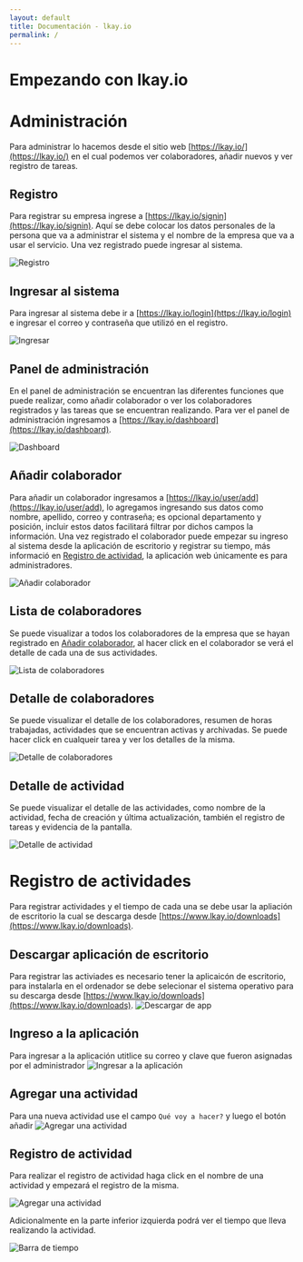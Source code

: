 ```yaml
---
layout: default
title: Documentación - lkay.io
permalink: /
---
```


# Empezando con lkay.io

# Administración
Para administrar lo hacemos desde el sitio web [https://lkay.io/](https://lkay.io/) en el cual podemos ver colaboradores, añadir nuevos y ver registro de tareas.

## Registro
Para registrar su empresa ingrese a [https://lkay.io/signin](https://lkay.io/signin). Aquí se debe colocar los datos personales de la persona que va a administrar el sistema y el nombre de la empresa que va a usar el servicio. Una vez registrado puede ingresar al sistema.

![Registro](/assets/img/lkayio/dc_signin.png)

## Ingresar al sistema
Para ingresar al sistema debe ir a [https://lkay.io/login](https://lkay.io/login) e ingresar el correo y contraseña que utilizó en el registro.

![Ingresar](/assets/img/lkayio/dc_login.png)

## Panel de administración
En el panel de administración se encuentran las diferentes funciones que puede realizar, como añadir colaborador o ver los colaboradores registrados y las tareas que se encuentran realizando. Para ver el panel de administración ingresamos a [https://lkay.io/dashboard](https://lkay.io/dashboard).

![Dashboard](/assets/img/lkayio/dc_dashboard.png)

## Añadir colaborador
Para añadir un colaborador ingresamos a [https://lkay.io/user/add](https://lkay.io/user/add), lo agregamos ingresando sus datos como nombre, apellido, correo y contraseña; es opcional departamento y posición, incluir estos datos facilitará filtrar por dichos campos la información. Una vez registrado el colaborador puede empezar su ingreso al sistema desde la aplicación de escritorio y registrar su tiempo, más informació en [Registro de actividad](/#registro-de-activdad), la aplicación web únicamente es para administradores.

![Añadir colaborador](/assets/img/lkayio/dc_add_user.png)

## Lista de colaboradores
Se puede visualizar a todos los colaboradores de la empresa que se hayan registrado en [Añadir colaborador](/#añadir-colaborador), al hacer click en el colaborador se verá el detalle de cada una de sus actividades.

![Lista de colaboradores](/assets/img/lkayio/dc_lista_usuarios.png)

## Detalle de colaboradores
Se puede visualizar el detalle de los colaboradores, resumen de horas trabajadas, actividades que se encuentran activas y archivadas. Se puede hacer click en cualqueir tarea y ver los detalles de la misma.

![Detalle de colaboradores](/assets/img/lkayio/dc_detalle_usario.png)

## Detalle de actividad
Se puede visualizar el detalle de las actividades, como nombre de la actividad, fecha de creación y última actualización, también el registro de tareas y evidencia de la pantalla.

![Detalle de actividad](/assets/img/lkayio/dc_detail_task.png)

# Registro de actividades
Para registrar actividades y el tiempo de cada una se debe usar la apliación de escritorio la cual se descarga desde [https://www.lkay.io/downloads](https://www.lkay.io/downloads).

## Descargar aplicación de escritorio
Para registrar las activiades es necesario tener la aplicaicón de escritorio, para instalarla en el ordenador se debe selecionar el sistema operativo para su descarga desde [https://www.lkay.io/downloads](https://www.lkay.io/downloads).
![Descargar de app](/assets/img/lkayio/dc_download.png)

## Ingreso a la aplicación
Para ingresar a la aplicación utitlice su correo y clave que fueron asignadas por el administrador
![Ingresar a la aplicación](/assets/img/lkayio/dc_login_app.png)

## Agregar una actividad
Para una nueva actividad use el campo `Qué voy a hacer?` y luego el botón añadir
![Agregar una actividad](/assets/img/lkayio/dc_agregar_actividad.png)

## Registro de actividad
Para realizar el registro de actividad haga click en el nombre de una actividad y empezará el registro de la misma.

![Agregar una actividad](/assets/img/lkayio/dc_agregar_actividad.png)


Adicionalmente en la parte inferior izquierda podrá ver el tiempo que lleva realizando la actividad.

![Barra de tiempo](/assets/img/lkayio/barra_tiempo.png)

